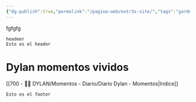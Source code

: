 ```yaml
---
{"dg-publish":true,"permalink":"/pagina-web/extr3s-site/","tags":"gardenEntry"}
---
```


fgfgfg



<div class="transclusion internal-embed is-loaded"><div class="markdown-embed">





</div></div>

	headeer
	Esto es el header


# Dylan momentos vividos

[[700 - 🙎‍♂️ DYLAN/Momentos - Diario/Diario Dylan - Momentos\|Indice]]



<div class="transclusion internal-embed is-loaded"><div class="markdown-embed">





</div></div>

	Esto es el footer